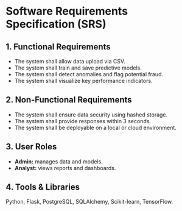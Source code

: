 ﻿# Software Requirements Specification (SRS)

## 1. Functional Requirements
- The system shall allow data upload via CSV.
- The system shall train and save predictive models.
- The system shall detect anomalies and flag potential fraud.
- The system shall visualize key performance indicators.

## 2. Non-Functional Requirements
- The system shall ensure data security using hashed storage.
- The system shall provide responses within 3 seconds.
- The system shall be deployable on a local or cloud environment.

## 3. User Roles
- **Admin:** manages data and models.
- **Analyst:** views reports and dashboards.

## 4. Tools & Libraries
Python, Flask, PostgreSQL, SQLAlchemy, Scikit-learn, TensorFlow.
